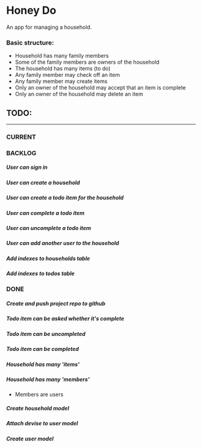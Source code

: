 # Honey Do

An app for managing a household.

### Basic structure:
  + Household has many family members
  + Some of the family members are owners of the household
  + The household has many items (to do)
  + Any family member may check off an item
  + Any family member may create items
  + Only an owner of the household may accept that an item is complete
  + Only an owner of the household may delete an item


## TODO: 

---

### CURRENT

### BACKLOG
##### User can sign in
##### User can create a household
##### User can create a todo item for the household
##### User can complete a todo item
##### User can uncomplete a todo item
##### User can add another user to the household
##### Add indexes to households table
##### Add indexes to todos table

### DONE

##### Create and push project repo to github
##### Todo item can be asked whether it's complete
##### Todo item can be uncompleted
##### Todo item can be completed
##### Household has many 'items'
##### Household has many 'members'
  + Members are users

##### Create household model
##### Attach devise to user model
##### Create user model

